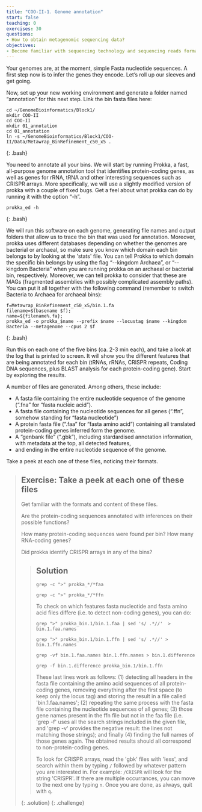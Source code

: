 ```yaml
---
title: "COO-II-1. Genome annotation"
start: false
teaching: 0
exercises: 30
questions:
- How to obtain metagenomic sequencing data?
objectives:
- Become familiar with sequencing technology and sequencing reads format
---
```


Your genomes are, at the moment, simple Fasta nucleotide sequences. 
A first step now is to infer the genes they encode. Let’s roll up our sleeves and get going.

Now, set up your new working environment and generate a folder named “annotation” for this next step. Link the bin fasta files here:
~~~
cd ~/GenomeBioinformatics/Block1/
mkdir COO-II
cd COO-II
mkdir 01_annotation
cd 01_annotation
ln -s ~/GenomeBioinformatics/Block1/COO-II/Data/Metawrap_BinRefinement_c50_x5 .
~~~
{: .bash}

You need to annotate all your bins. We will start by running Prokka, a fast, all-purpose genome annotation tool 
that identifies protein-coding genes, as well as genes for rRNA, tRNA and other interesting sequences such as CRISPR arrays. 
More specifically, we will use a slightly modified version of prokka with a couple of fixed bugs.
Get a feel about what prokka can do by running it with the option “-h”. 
~~~
prokka_ed -h
~~~
{: .bash}

We will run this software on each genome, generating file names and output folders that allow us to trace the bin that was 
used for annotation. Moreover, prokka uses different databases depending on whether the genomes are bacterial or archaeal, 
so make sure you know which domain each bin belongs to by looking at the 'stats' file. 
You can tell Prokka to which domain the specific bin belongs by using 
the flag “--kingdom Archaea”, or “--kingdom Bacteria” when you are running prokka on an archaeal or bacterial bin, respectively. 
Moreover, we can tell prokka to consider that these are MAGs (fragmented assemblies with possibly complicated assembly paths). 
You can put it all together with the following command (remember to switch Bacteria to Archaea for archaeal bins):
~~~
f=Metawrap_BinRefinement_c50_x5/bin.1.fa
filename=$(basename $f);
name=${filename%.fa};
prokka_ed -o prokka_$name --prefix $name --locustag $name --kingdom Bacteria --metagenome --cpus 2 $f
~~~
{: .bash}


Run this on each one of the five bins (ca. 2-3 min each), and take a look at the log that is printed to screen. 
It will show you the different features that are being annotated for each bin (tRNAs, rRNAs, CRISPR repeats, 
Coding DNA sequences, plus BLAST analysis for each protein-coding gene). Start by exploring the results. 

A number of files are generated. Among others, these include:
-	A fasta file containing the entire nucleotide sequence of the genome (“.fna” for “fasta nucleic acid”). 
-	A fasta file containing the nucleotide sequences for all genes (“.ffn”, somehow standing for “fasta nucleotide”)
-	A protein fasta file (“.faa” for “fasta amino acid”) containing all translated protein-coding genes inferred form the genome.
-	A “genbank file” (“.gbk”), including stardardised annotation information, with metadata at the top, all detected features,
-	and ending in the entire nucleotide sequence of the genome.


Take a peek at each one of these files, noticing their formats. 

> ## Exercise: Take a peek at each one of these files
>
> Get familiar with the formats and content of these files.
> 
> Are the protein-coding sequences annotated with inferences on their possible functions?
> 
> How many protein-coding sequences were found per bin? How many RNA-coding genes?
>
> Did prokka identify CRISPR arrays in any of the bins?
> 
>> ## Solution
>>
>> `grep -c ">" prokka_*/*faa`
>>
>> `grep -c ">" prokka_*/*ffn`
>>
>> To check on which features fasta nucleotide and fasta amino acid files differe (i.e. to detect non-coding genes), you can do:
>>
>> `grep ">" prokka_bin.1/bin.1.faa | sed 's/ .*//'  > bin.1.faa.names`
>>
>> `grep ">" prokka_bin.1/bin.1.ffn | sed 's/ .*//' > bin.1.ffn.names`
>>
>> `grep -vf bin.1.faa.names bin.1.ffn.names > bin.1.difference`
>>
>> `grep -f bin.1.difference prokka_bin.1/bin.1.ffn`
>>
>> These last lines work as follows: (1) detecting all headers in the fasta file containing the amino acid sequences of all
>> protein-coding genes, removing everything after the first space (to keep only the locus tag) and storing the result
>> in a file called 'bin.1.faa.names'; (2) repeating the same process with the fasta file containing the nucleotide sequences
>> of all genes; (3) those gene names present in the ffn file but not in the faa file (i.e. 'grep -f' uses all the search strings
>> included in the given file, and 'grep -v' provides the negative result: the lines not matching those strings); and finally
>> (4) finding the full names of those genes again. The obtained results should all correspond to non-protein-coding genes.
>> 
>> To look for CRISPR arrays, read the 'gbk' files with 'less', and search within them by typing `/` followed by whatever pattern
>> you are interested in. For example: `/CRISPR` will look for the string 'CRISPR'. If there are multiple occurrances, you can
>> move to the next one by typing `n`. Once you are done, as always, quit with `q`. 
>> 
> {: .solution}
{: .challenge}


